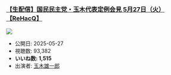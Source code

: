 ### [【生配信】国民民主党・玉木代表定例会見 5月27日（火）【ReHacQ】](https://www.youtube.com/watch?v=5L93J7FsnP8)
[![](https://img.youtube.com/vi/5L93J7FsnP8/sddefault.jpg)](https://www.youtube.com/watch?v=5L93J7FsnP8)
-   公開日: 2025-05-27
-   視聴数: 93,382
-   **いいね数: 1,515**
-   出演者: [玉木雄一郎](/rehacq_fan/people/玉木雄一郎 "wikilink")
